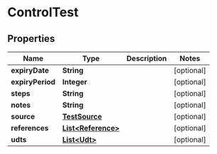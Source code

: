 
# ControlTest

## Properties
Name | Type | Description | Notes
------------ | ------------- | ------------- | -------------
**expiryDate** | **String** |  |  [optional]
**expiryPeriod** | **Integer** |  |  [optional]
**steps** | **String** |  |  [optional]
**notes** | **String** |  |  [optional]
**source** | [**TestSource**](TestSource.md) |  |  [optional]
**references** | [**List&lt;Reference&gt;**](Reference.md) |  |  [optional]
**udts** | [**List&lt;Udt&gt;**](Udt.md) |  |  [optional]



